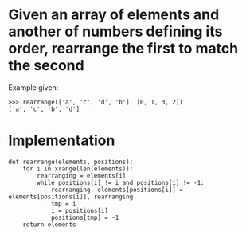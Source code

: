 # Given an array of elements and another of numbers defining its order, rearrange the first to match the second

Example given:

    >>> rearrange(['a', 'c', 'd', 'b'], [0, 1, 3, 2])
    ['a', 'c', 'b', 'd']

# Implementation

```
def rearrange(elements, positions):
    for i in xrange(len(elements)):
        rearranging = elements[i]
        while positions[i] != i and positions[i] != -1:
            rearranging, elements[positions[i]] = elements[positions[i]], rearranging
            tmp = i
            i = positions[i]
            positions[tmp] = -1
    return elements
```
